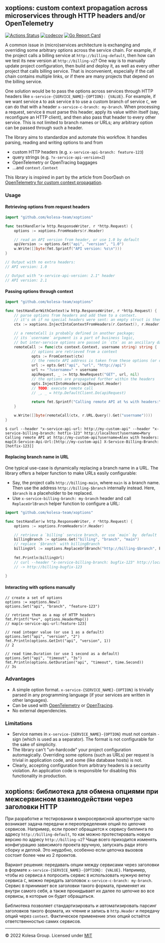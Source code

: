 ## xoptions: custom context propagation across microservices through HTTP headers and/or OpenTelemetry

[![Actions Status](https://github.com/kolesa-team/xoptions/workflows/test/badge.svg)](https://github.com/kolesa-team/xoptions/actions)
[![codecov](https://codecov.io/gh/kolesa-team/xoptions/branch/main/graph/badge.svg?token=j7K2w57hif)](https://codecov.io/gh/kolesa-team/xoptions)
[![Go Report Card](https://goreportcard.com/badge/github.com/kolesa-team/xoptions)](https://goreportcard.com/report/github.com/kolesa-team/xoptions)

A common issue in (micro)services architecture is exchanging and overriding some arbitrary options across the service chain.
For example, if the project calls a billing service at `http://billing-default`, then how can we test its new version at `http://billing-v2`? 
One way is to manually update project configuration, then build and deploy it, as well as every other project that calls billing service. 
That is inconvenient, especially if the call chain contains multiple links, or if there are many projects that depend on the billing service.

One solution would be to pass the options across services through HTTP headers like `x-service-{SERVICE_NAME}-{OPTION}: {VALUE}`. 
For example, if we want service `A` to ask service `B` to use a custom branch of service `C`, we can do that with a header `x-service-c-branch: my-branch`. 
When processing a request, service `B` must parse this header, apply its value within itself (say, reconfigure an HTTP client), and then also pass that header to every other service.
This is not limited to branch names or URLs; any arbitrary option can be passed through such a header.

The library aims to standardize and automate this workflow. 
It handles parsing, reading and writing options to and from

* custom HTTP headers (e.g. `x-service-api-branch: feature-123`)
* query strings (e.g. `?x-service-api-version=2`)
* OpenTelemetry or OpenTracing baggages
* ...and `context.Context`

This library is inspired in part by the article from DoorDash on [OpenTelemetry for custom context propagation](https://doordash.engineering/2021/06/17/leveraging-opentelemetry-for-custom-context-propagation/).

### Usage

#### Retrieving options from request headers
```go
import "github.com/kolesa-team/xoptions"

func testHandler(w http.ResponseWriter, r *http.Request) {
	options := xoptions.FromHeaders(r.Header)

	// read an API version from header, or use 1.0 by default
	apiVersion := options.Get("api", "version", "1.0")
	w.Write([]byte(fmt.Sprintf("API version: %s\n")))
}

// Output with no extra headers:
// API version: 1.0

// Output with "x-service-api-version: 2.1" header
// API version: 2.1
```

#### Passing options through context

```go
import "github.com/kolesa-team/xoptions"

func testHandlerWithContext(w http.ResponseWriter, r *http.Request) {
	// parse options from headers and add them to a context.
	// it's ok if no special headers were sent: an empty struct is then used instead.
	ctx := xoptions.InjectIntoContextFromHeaders(r.Context(), r.Header)

	// a remoteCall is probably defined in another package;
	// its `username` argument is a part of business logic,
	// but inter-service options are passed in `ctx` as an ancillary data.
	remoteCall := func(ctx context.Context, username string) string {
            // options are retrieved from a context
            opts := FromContext(ctx)
            // the remote API address is taken from these options (or default URL is used instead).
            url := opts.Get("api", "url", "http://api")
            url += "?username=" + username
            apiRequest, _ := http.NewRequest("GET", url, nil)
            // the options are propagated further within the headers
            opts.InjectIntoHeaders(apiRequest.Header)
            // TODO: execute remote call
            // _, _ = http.DefaultClient.Do(apiRequest)
            
            return fmt.Sprintf("Calling remote API at %s with headers:\n%+v", url, apiRequest.Header)
	}

	w.Write([]byte(remoteCall(ctx, r.URL.Query().Get("username"))))
}
```

```shell
$ curl --header "x-service-api-url: http://my-custom-api" --header "x-service-billing-branch: hotfix-123" http://localhost?username=Mary
Calling remote API at http://my-custom-api?username=Alex with headers:
map[X-Service-Api-Url:[http://my-custom-api] X-Service-Billing-Branch:[hotfix-123]]
```

#### Replacing branch name in URL

One typical use-case is dynamically replacing a branch name in a URL. The library offers a helper function to make URLs easily configurable:

* Say, the project calls `http://billing-main`, where `main` is a branch name. Then use the address `http://billing-$branch` internally instead. Here, `$branch` is a placeholder to be replaced.
* Use `x-service-billing-branch: my-branch` header and call `ReplaceUrlBranch` helper function to configure a URL:
```go
import "github.com/kolesa-team/xoptions"

func testHandler(w http.ResponseWriter, r *http.Request) {
	options := xoptions.FromHeaders(r.Header)

	// retrieve a `billing` service branch, or use `main` by  default
	billingBranch := options.Get("billing", "branch", "main")
	// replace `$branch` with billingBranch
	billingUrl := xoptions.ReplaceUrlBranch("http://billing-$branch", billingBranch)
	
	fmt.Println(billingUrl)	
	// curl --header "x-service-billing-branch: bugfix-123" http://localhost
	// -> http://billing-bugfix-123
	
}
```

#### Interacting with options manually

```
// create a set of options
options := xoptions.New()
options.Set("api", "branch", "feature-123")

// retrieve them as a map of HTTP headers
fmt.Printf("%+v", options.HeaderMap())
// map[x-service-api-url:feature-123]

// read integer value (or use 1 as a default)
options.Set("api", "version", "2")
fmt.Println(options.GetInt("api", "version", 1))
// 2

// read time.Duration (or use 1 second as a default)
options.Set("api", "timeout", "3s")
fmt.Println(options.GetDuration("api", "timeout", time.Second))
// 3s
```

### Advantages

* A simple option format. `x-service-{SERVICE_NAME}-{OPTION}` is trivially parsed in any programming language (if your services are written in other languages).
* Can be used with [OpenTelemetry](https://github.com/open-telemetry/opentelemetry-go) or [OpenTracing](https://github.com/opentracing/opentracing-go).
* No external dependencies.

### Limitations

* Service names in `x-service-{SERVICE_NAME}-{OPTION}` must not contain `-` sign (which is used as a separator).
The format is not configurable for the sake of simplicity.
* The library can't "un-hardcode" your project configuration automagically. Overriding some options (such as URLs) per request is trivial in application code, and some (like database hosts) is not.
* Clearly, accepting configuration from arbitrary headers is a security violation. An application code is responsible for disabling this functionality in production.

## xoptions: библиотека для обмена опциями при межсервисном взаимодействии через заголовки HTTP

При разработке и тестировании в микросервисной архитектуре часто возникает задача передачи и переопределения опций по цепочке сервисов. Например, если проект обращается к сервису биллинга по адресу `http://billing-default`, то как можно протестировать новую версию по адресу `http://billing-v2`? Чаще всего приходится изменять конфигурацию зависимого проекта вручную, запускать ради этого сборку и деплой. Это неудобно, особенно если цепочка вызовов состоит более чем из 2 проектов. 

Вариант решения: передавать опции между сервисами через заголовки в формате `x-service-{SERVICE_NAME}-{OPTION}: {VALUE}`. Например, чтобы из сервиса `A` попросить сервис `B` использовать нужную ветку сервиса `C`, можно передать заголовок `x-service-c-branch: my-branch`. Сервис `B` принимает все заголовки такого формата, применяет их внутри самого себя, а также прокидывает их далее по цепочке во все сервисы, в которые он будет обращаться.

Библиотека позволяет стандартизировать и автоматизировать парсинг заголовков такого формата, их чтение и запись в `http.Header` и передачу опций через `context`.
Фактическое применение этих опций остаётся ответственностью самих сервисов.

---

© 2022 Kolesa Group. Licensed under [MIT](https://opensource.org/licenses/MIT)

